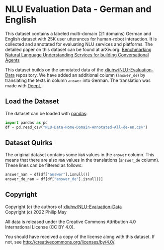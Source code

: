 # NLU Evaluation Data - German and English
This dataset contains a labeled multi-domain (21 domains) German and English dataset with 25K user utterances for human-robot interaction.
It is collected and annotated for evaluating NLU services and platforms.
The detailed paper on this dataset can be found at arXiv.org:
[Benchmarking Natural Language Understanding Services for building Conversational Agents](https://arxiv.org/abs/1903.05566) 

This dataset builds on the annotated data of the [xliuhw/NLU-Evaluation-Data](https://github.com/xliuhw/NLU-Evaluation-Data)
repository. We have added an additional column (`answer_de`)
by translating the texts in column `answer` into German.
The translation was made with [DeepL](https://www.deepl.com/translator).

## Load the Dataset
The dataset can be loaded with [pandas](https://pandas.pydata.org/):
```python
import pandas as pd
df = pd.read_csv("NLU-Data-Home-Domain-Annotated-All-de-en.csv")
```

## Dataset Quirks
The original dataset contains some `NaN` values in the `answer` column.
This means that there are also `NaN` values in the translations (`answer_de` column).
These lines can be filtered as follows:
```python
answer_nan = df[df["answer"].isnull()]
answer_de_nan = df[df["answer_de"].isnull()]
```

## Copyright
Copyright (c) the authors of [xliuhw/NLU-Evaluation-Data](https://github.com/xliuhw/NLU-Evaluation-Data)<br/>
Copyright (c) 2022 Philip May

All data is released under the Creative Commons Attribution 4.0
International License (CC BY 4.0).

You should have received a copy of the license along with this dataset.
If not, see http://creativecommons.org/licenses/by/4.0/.
